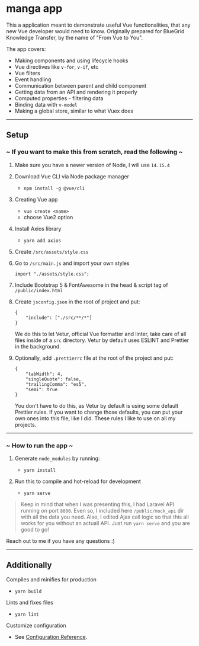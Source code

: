 # manga app

This a application meant to demonstrate useful Vue functionalities, that any new Vue developer would need to know. Originally prepared for BlueGrid Knowledge Transfer, by the name of "From Vue to You".

The app covers:

-   Making components and using lifecycle hooks
-   Vue directives like `v-for`, `v-if`, etc
-   Vue filters
-   Event handling
-   Communication between parent and child component
-   Getting data from an API and rendering it properly
-   Computed properties - filtering data
-   Binding data with `v-model`
-   Making a global store, similar to what Vuex does

---

## Setup

### ~ If you want to make this from scratch, read the following ~

1. Make sure you have a newer version of Node,
   I will use `14.15.4`

2. Download Vue CLI via Node package manager

    - `npm install -g @vue/cli`

3. Creating Vue app

    - `vue create <name>`
    - choose Vue2 option

4. Install Axios library

    - `yarn add axios`

5. Create `/src/assets/style.css`

6. Go to `/src/main.js` and import your own styles

    ```
    import "./assets/style.css";
    ```

7. Include Bootstrap 5 & FontAwesome in the head & script tag of `/public/index.html`

8. Create `jsconfig.json` in the root of project and put:

    ```
    {
        "include": ["./src/**/*"]
    }
    ```

    We do this to let Vetur, official Vue formatter and linter, take care of all files inside of a `src` directory. Vetur by default uses ESLINT and Prettier in the background.

9. Optionally, add `.prettierrc` file at the root of the project and put:

    ```
    {
        "tabWidth": 4,
        "singleQuote": false,
        "trailingComma": "es5",
        "semi": true
    }
    ```

    You don't have to do this, as Vetur by default is using some default Prettier rules. If you want to change those defaults, you can put your own ones into this file, like I did. These rules I like to use on all my projects.

---

### ~ How to run the app ~

1. Generate `node_modules` by running:

    - `yarn install`

2. Run this to compile and hot-reload for development
    - `yarn serve`

> Keep in mind that when I was presenting this, I had Laravel API running on port `8000`. Even so, I included here `/public/mock_api` dir with all the data you need. Also, I edited Ajax call logic so that this all works for you without an actuall API. Just run `yarn serve` and you are good to go!

Reach out to me if you have any questions :)

---

## Additionally

Compiles and minifies for production

-   `yarn build`

Lints and fixes files

-   `yarn lint`

Customize configuration

-   See [Configuration Reference](https://cli.vuejs.org/config/).
